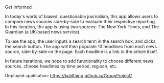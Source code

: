 Get Informed

In today's world of biased, questionable journalism, this app allows users to compare news sources side-by-side to evaluate their respective reporting.  In this iteration, the app is using two sources: The New York Times, and The Guardian (a UK-based news service).  

To use the app, the user inputs a search term in the search box, and clicks the search button.  The app will then populate 10 headlines from each news source, side-by-side on the page.  Each headline is a link to the article itself.

In future iterations, we hope to add functionality to choose different news sources, choose headlines by time period, regioan, etc.  

Deployed application: https://kuhlthing.github.io/GroupProject/
